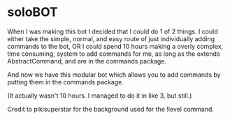 # soloBOT
 
When I was making this bot I decided that I could do 1 of 2 things. I could either take the simple, normal, and easy route of just individually adding commands to the bot,
OR I could spend 10 hours making a overly complex, time consuming, system to add commands for me, as long as the extends AbstractCommand, and are in the commands package.

And now we have this modular bot which allows you to add commands by putting them in the commands package.

(It actually wasn't 10 hours. I managed to do it in like 3, but still.)


Credit to pikisuperstar for the background used for the !level command.
